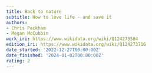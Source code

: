 ```yaml
---
title: Back to nature
subtitle: How to love life - and save it
authors:
- Chris Packham
- Megan McCubbin
work_iri: https://www.wikidata.org/wiki/Q124273504
edition_iri: https://www.wikidata.org/wiki/Q124273716
date_started: '2022-12-27T00:00:00Z'
date_finished: '2024-01-02T00:00:00Z'
rating: 2
---
```



